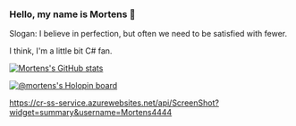 ### Hello, my name is Mortens 👋

Slogan: I believe in perfection, but often we need to be satisfied with fewer.

I think, I'm a little bit C# fan.

[![Mortens's GitHub stats](https://github-readme-stats.vercel.app/api?username=Mortens4444&theme=merko&show_icons=true&include_all_commits=true&disable_animations=false&langs_count=8)](https://github.com/Mortens4444/github-readme-stats)

[![@mortens's Holopin board](https://holopin.io/api/user/board?user=mortens)](https://holopin.io/@mortens)

<!--
**Mortens4444/Mortens4444** is a ✨ _special_ ✨ repository because its `README.md` (this file) appears on your GitHub profile.

Here are some ideas to get you started:

- 🔭 I’m currently working on ...
- 🌱 I’m currently learning ...
- 👯 I’m looking to collaborate on ...
- 🤔 I’m looking for help with ...
- 💬 Ask me about ...
- 📫 How to reach me: ...
- 😄 Pronouns: ...
- ⚡ Fun fact: ...
-->

https://cr-ss-service.azurewebsites.net/api/ScreenShot?widget=summary&username=Mortens4444
